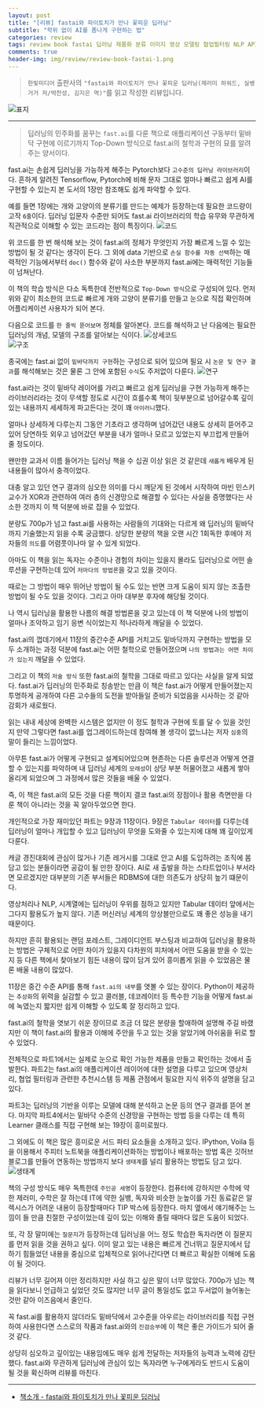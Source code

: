 ```yaml
---  
layout: post  
title: "[리뷰] fastai와 파이토치가 만나 꽃피운 딥러닝"  
subtitle: "학위 없이 AI를 폼나게 구현하는 법"  
categories: review  
tags: review book fastai 딥러닝 제품화 분류 이미지 영상 모델링 협업필터링 NLP API 밑바닥    
comments: true  
header-img: img/review/review-book-fastai-1.png
---  
```

  
> `한빛미디어` 출판사의 `"fastai와 파이토치가 만나 꽃피운 딥러닝(제러미 하워드, 실뱅 거거 저/박찬성, 김지은 역)"`를 읽고 작성한 리뷰입니다.  

![표지](https://theorydb.github.io/assets/img/review/review-book-fastai-1.png)  

---

> 딥러닝의 민주화를 꿈꾸는 `fast.ai`를 다룬 책으로 애플리케이션 구동부터 밑바닥 구현에 이르기까지 Top-Down 방식으로 fast.ai의 철학과 구현의 묘를 알려주는 양서이다.

fast.ai는 손쉽게 딥러닝을 가능하게 해주는 Pytorch보다 `고수준의 딥러닝 라이브러리`이다. 흔하게 알려진 Tensorflow, Pytorch에 비해 문자 그대로 얼마나 빠르고 쉽게 AI를 구현할 수 있는지 본 도서의 1장만 참조해도 쉽게 파악할 수 있다. 

예를 들면 1장에는 개와 고양이의 분류기를 만드는 예제가 등장하는데 필요한 코드량이 고작 `6줄`이다. 딥러닝 입문자 수준만 되어도 fast.ai 라이브러리의 학습 유무와 무관하게 직관적으로 이해할 수 있는 코드라는 점이 특징이다.
![코드](https://theorydb.github.io/assets/img/review/review-book-fastai-2.png)  

위 코드를 한 번 해석해 보는 것이 fast.ai의 정체가 무엇인지 가장 빠르게 느낄 수 있는 방법이 될 것 같다는 생각이 든다. 그 외에 data 기반으로 `손실 함수를 자동 선택`하는 매력적인 기능에서부터 `doc()` 함수와 같이 사소한 부분까지 fast.ai에는 매력적인 기능들이 넘쳐난다.

이 책의 학습 방식은 다소 독특한데 전반적으로 `Top-Down 방식`으로 구성되어 있다. 먼저 위와 같이 최소한의 코드로 빠르게 개와 고양이 분류기를 만들고 눈으로 직접 확인하며 어플리케이션 사용자가 되어 본다.

다음으로 코드를 `한 줄씩 뜯어보며` 정체를 알아본다. 코드를 해석하고 난 다음에는 필요한 딥러닝의 개념, 모델의 구조를 알아보는 식이다. 
![상세코드](https://theorydb.github.io/assets/img/review/review-book-fastai-3.png)  
![구조](https://theorydb.github.io/assets/img/review/review-book-fastai-6.png)  

종국에는 fast.ai 없이 `밑바닥까지 구현`하는 구성으로 되어 있으며 필요 시 `논문 및 연구 결과`를 해석해보는 것은 물론 그 안에 포함된 `수식`도 주저없이 다룬다. 
![연구](https://theorydb.github.io/assets/img/review/review-book-fastai-5.png)  

fast.ai라는 것이 밑바닥 레이어를 가리고 빠르고 쉽게 딥러닝을 구현 가능하게 해주는 라이브러리라는 것이 무색할 정도로 시간이 흐를수록 책이 뒷부분으로 넘어갈수록 깊이 있는 내용까지 세세하게 파고든다는 것이 꽤 `아이러니`했다.

얼마나 상세하게 다루는지 그동안 기초라고 생각하며 넘어갔던 내용도 상세히 뜯어주고 있어 당연하듯 외우고 넘어갔던 부분을 내가 얼마나 모르고 있었는지 부끄럽게 만들어 줄 정도이다. 

왠만한 교과서 이름 들어가는 딥러닝 책을 수 십권 이상 읽은 것 같은데 `새롭게` 배우게 된 내용들이 많아서 충격이었다. 

대충 알고 있던 연구 결과의 심오한 의미를 다시 깨닫게 된 것에서 시작하여 마빈 민스키 교수가 XOR과 관련하여 여러 층의 신경망으로 해결할 수 있다는 사실을 증명했다는 사소한 것까지 이 책 덕분에 바로 잡을 수 있었다.

분량도 700p가 넘고 fast.ai를 사용하는 사람들의 기대와는 다르게 왜 딥러닝의 밑바닥까지 기술했는지 읽을 수록 궁금했다. 상당한 분량의 책을 오랜 시간 1회독한 후에야 저자들의 `의도`를 어렴풋이나마 알 수 있게 되었다. 

아마도 이 책을 읽는 독자는 수준이나 경험의 차이는 있을지 몰라도 딥러닝으로 어떤 솔루션을 구현하는데 있어 `저마다의 방법론`을 갖고 있을 것이다. 

때로는 그 방법이 매우 뛰어난 방법이 될 수도 있는 반면 크게 도움이 되지 않는 조촐한 방법이 될 수도 있을 것이다. 그리고 아마 대부분 후자에 해당될 것이다. 

나 역시 딥러닝을 활용한 나름의 해결 방법론을 갖고 있는데 이 책 덕분에 나의 방법이 얼마나 조악하고 임기 응변 식이었는지 적나라하게 깨달을 수 있었다. 

fast.ai의 껍데기에서 11장의 중간수준 API를 거치고도 밑바닥까지 구현하는 방법을 모두 소개하는 과정 덕분에 fast.ai는 어떤 철학으로 만들어졌으며 `나의 방법과는 어떤 차이가 있는지` 깨달을 수 있었다. 

그리고 이 책의 `저술 방식` 또한 fast.ai의 철학을 그대로 따르고 있다는 사실을 알게 되었다. fast.ai가 딥러닝의 민주화로 칭송받는 만큼 이 책은 fast.ai가 어떻게 만들어졌는지 투명하게 공개하여 다른 고수들의 도전을 받아들일 준비가 되었음을 시사하는 것 같아 감회가 새로웠다. 

읽는 내내 세상에 완벽한 시스템은 없지만 이 정도 철학과 구현에 토를 달 수 있을 것인지 만약 그렇다면 fast.ai를 업그레이드하는데 참여해 볼 생각이 없느냐는 저자 `심중`의 말이 들리는 느낌이었다. 

아무튼 fast.ai가 어떻게 구현되고 설계되어있으며 현존하는 다른 솔루션과 어떻게 연결할 수 있는지를 파악하며 내 딥러닝 세계의 `모래성`이 상당 부분 허물어졌고 새롭게 쌓아 올리게 되었으며 그 과정에서 많은 것들을 배울 수 있었다. 

즉, 이 책은 fast.ai의 모든 것을 다룬 책이지 결코 fast.ai의 장점이나 활용 측면만을 다룬 책이 아니라는 것을 꼭 알아두었으면 한다. 

개인적으로 가장 재미있던 파트는 9장과 11장이다. 9장은 `Tabular 데이터`를 다루는데 딥러닝이 얼마나 개입할 수 있고 딥러닝이 무엇을 도와줄 수 있는지에 대해 꽤 깊이있게 다룬다. 

캐글 경진대회에 관심이 많거나 기존 레거시를 그대로 안고 AI를 도입하려는 조직에 몸담고 있는 분들이라면 공감이 될 만한 장이다. AI로 새 출발을 하는 스타트업이나 부서라면 모르겠지만 대부분의 기존 부서들은 RDBMS에 대한 의존도가 상당히 높기 떄문이다. 

영상처리나 NLP, 시계열에는 딥러닝이 우위를 점하고 있지만 Tabular 데이터 앞에서는 그다지 활용도가 높지 않다. 기존 머신러닝 세계의 앙상블만으로도 꽤 좋은 성능을 내기 때문이다. 

하지만 흔히 활용되는 랜덤 포레스트, 그레이디언트 부스팅과 비교하여 딥러닝을 활용하는 방법은 구체적으로 어떤 차이가 있을지 다차원의 피처에서 어떤 도움을 받을 수 있는지 등 다른 책에서 찾아보기 힘든 내용이 많이 담겨 있어 흥미롭게 읽을 수 있었음은 물론 배울 내용이 많았다. 

11장은 중간 수준 API를 통해 `fast.ai의 내부`를 엿볼 수 있는 장이다. Python이 제공하는 `추상화`의 위력을 실감할 수 있고 콜러블, 데코레이터 등 특수한 기능을 어떻게 fast.ai에 녹였는지 짧지만 쉽게 이해할 수 있도록 잘 정리하고 있다. 

fast.ai의 철학을 엿보기 쉬운 장이므로 조금 더 많은 분량을 할애하여 설명해 주길 바랬지만 이 책이 fast.ai의 활용과 이해에 주안을 두고 있는 것을 알았기에 아쉬움을 뒤로 할 수 있었다. 

전체적으로 파트1에서는 실제로 눈으로 확인 가능한 제품을 만들고 확인하는 것에서 출발한다. 파트2는 fast.ai의 애플리케이션 레이어에 대한 설명을 다루고 있으며 영상처리, 협업 필터링과 관련한 추천시스템 등 제품 관점에서 필요한 지식 위주의 설명을 담고 있다.

파트3는 딥러닝의 기반을 이루는 모델에 대해 분석하고 논문 등의 연구 결과를 뜯어 본다. 마지막 파트4에서는 밑바닥 수준의 신경망을 구현하는 방법 등을 다루는 데 특히 Learner 클래스를 직접 구현해 보는 19장이 흥미로웠다.

그 외에도 이 책은 많은 흥미로운 서드 파티 요소들을 소개하고 있다. IPython, Voila 등을 이용해서 주피터 노트북을 애플리케이션화하는 방법이나 배포하는 방법 혹은 깃허브 블로그를 만들어 연동하는 방법까지 보다 `생태계`를 널리 활용하는 방법도 담고 있다. 
![생태계](https://theorydb.github.io/assets/img/review/review-book-fastai-4.png)  

책의 구성 방식도 매우 독특한데 `주인공 세명`이 등장한다. 컴퓨터에 강하지만 수학에 약한 제러미, 수학은 잘 하는데 IT에 약한 실뱅, 독자와 비슷한 눈높이를 가진 동료같은 알렉시스가 어려운 내용이 등장할때마다 TIP 박스에 등장한다. 마치 옆에서 얘기해주는 느낌이 들 만큼 친절한 구성이었는데 깊이 있는 이해와 졸릴 때마다 많은 도움이 되었다. 

또, 각 장 말미에는 `질문지`가 등장하는데 딥러닝을 어느 정도 학습한 독자라면 이 질문지를 먼저 읽을 것을 권하고 싶다. 이미 알고 있는 내용은 빠르게 건너뛰고 질문지에서 답하기 힘들었던 내용을 중심으로 입체적으로 읽어나간다면 더 빠르고 확실한 이해에 도움이 될 것이다.

리뷰가 너무 길어져 이만 정리하지만 사실 하고 싶은 말이 너무 많았다. 700p가 넘는 책을 읽다보니 언급하고 싶었던 것도 많지만 너무 글이 통일성도 없고 두서없이 늘어놓는 것만 같아 이즈음에서 줄인다.

꼭 fast.ai를 활용하지 않더라도 밑바닥에서 고수준을 아우르는 라이브러리를 직접 구현하여 사용한다면 스스로의 작품과 fast.ai와의 `진검승부`에 이 책은 좋은 가이드가 되어 줄 것 같다. 

상당히 심오하고 깊이있는 내용임에도 매우 쉽게 전달하는 저자들의 능력과 노력에 감탄했다. fast.ai와 무관하게 딥러닝에 관심이 있는 독자라면 누구에게라도 반드시 도움이 될 것을 확신하며 리뷰를 마친다.

---

* [책소개 - fastai와 파이토치가 만나 꽃피운 딥러닝](http://www.yes24.com/Product/Goods/103025241)


